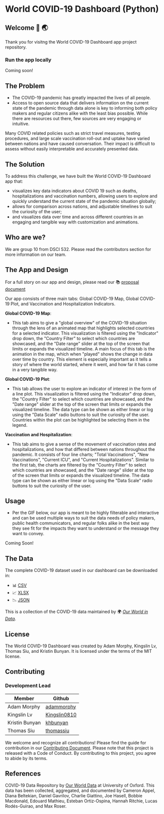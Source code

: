 # World COVID-19 Dashboard (Python)

## Welcome :microbe: :earth_asia:

Thank you for visitng the World COVID-19 Dashboard app project repository.

### Run the app locally

Coming soon!

## The Problem

- The COVID-19 pandemic has greatly impacted the lives of all people.
- Access to open source data that delivers information on the current state of the pandemic through data alone is key to informing both policy makers and regular citizens alike with the least bias possible. While there are resources out there, few sources are very engaging or intuitive.

Many COVID related policies such as strict travel measures, testing procedures, and large scale vaccination roll-out and uptake have varied between nations and have caused conversation. Their impact is difficult to assess without easily interpretable and accurately presented data.

## The Solution
To address this challenge, we have built the World COVID-19 Dashboard app that:
- visualizes key data indicators about COVID 19 such as deaths, hospitalizations and vaccination numbers, allowing users to explore and quickly understand the current state of the pandemic situation globally;
- allows for comparison across nations, and adjustable timelines to suit the curiosity of the user;
- and visualizes data over time and across different countries in an engaging and tangible way with customization and animations.

## Who are we?

We are group 10 from DSCI 532. Please read the contributors section for more information on our team.

## The App and Design
For a full story on our app and design, please read our :books: [proposal document](https://github.com/UBC-MDS/group10-worldcovid-dash-r/blob/main/docs/proposal.md)

Our app consists of three main tabs: Global COVID-19 Map, Global COVID-19 Plot, and Vaccination and Hospitalization Indicators.

**Global COVID-19 Map**:
 - This tab aims to give a "global overview" of the COVID-19 situation through the lens of an animated map that highlights selected countries for a selected indicator. This visualization is filtered using the "Indicator" drop down, the "Country Filter" to select which countries are showcased, and the "Date range" slider at the top of the screen that limits or expands the visualized timeline. A main focus of this tab is the animation in the map, which when "played" shows the change in data over time by country. This element is especially important as it tells a story of where the world started, where it went, and how far it has come in a very tangible way.

**Global COVID-19 Plot**:  
- This tab allows the user to explore an indicator of interest in the form of a line plot. This visualization is filtered using the "Indicator" drop down, the "Country Filter" to select which countries are showcased, and the "Date range" slider at the top of the screen that limits or expands the visualized timeline. The data type can be shown as either linear or log using the "Data Scale" radio buttons to suit the curiosity of the user. Countries within the plot can be highlighted be selecting them in the legend.

**Vaccination and Hospitalization**:
- This tab aims to give a sense of the movement of vaccination rates and hospitalizations, and how that differed between nations throughout the pandemic. It consists of four line charts; "Total Vaccinations", "New Vaccinations", "Current ICU", and "Current Hospitalizations". Similar to the first tab, the charts are filtered by the "Country Filter" to select which countries are showcased, and the "Date range" slider at the top of the screen that limits or expands the visualized timeline. The data type can be shown as either linear or log using the "Data Scale" radio buttons to suit the curiosity of the user.

## Usage
- Per the GIF below, our app is meant to be highly filterable and interactive and can be used multiple ways to suit the data needs of policy makers, public health communicators, and regular folks alike in the best way they see fit for the impacts they want to understand or the message they want to convey.

Coming Soon!

## The Data

The complete COVID-19 dataset used in our dashboard can be downloaded in:
- :bar_chart: [CSV](https://covid.ourworldindata.org/data/owid-covid-data.csv)
- :chart_with_upwards_trend: [XLSX](https://covid.ourworldindata.org/data/owid-covid-data.xlsx)
- :chart_with_downwards_trend: [JSON](https://covid.ourworldindata.org/data/owid-covid-data.json)

This is a collection of the COVID-19 data maintained by :earth_africa: [_Our World in Data_](https://ourworldindata.org/coronavirus).

## License

The World COVID-19 Dashboard was created by Adam Morphy, Kingslin Lv, Thomas Siu, and Kristin Bunyan. It is licensed under the terms of the MIT license.

## Contributing
### Development Lead

| Member        | Github                                            |
|---------------|---------------------------------------------------|
| Adam Morphy   | [adammorphy](https://github.com/adammorphy)       |
| Kingslin Lv   | [Kingslin0810](https://github.com/Kingslin0810)   |
| Kristin Bunyan| [khbunyan](https://github.com/khbunyan)           |
| Thomas Siu    | [thomassiu](https://github.com/thomassiu)         |

We welcome and recognize all contributions! Please find the guide for contribution in our [Contributing Document](https://github.com/UBC-MDS/group10-worldcovid-dash-r/blob/main/CONTRIBUTING.md). Please note that this project is released with a Code of Conduct. By contributing to this project, you agree to abide by its terms.

## References

COVID-19 Data Repository by [Our World Data](https://ourworldindata.org/coronavirus) at University of Oxford. This data has been collected, aggregated, and documented by Cameron Appel, Diana Beltekian, Daniel Gavrilov, Charlie Giattino, Joe Hasell, Bobbie Macdonald, Edouard Mathieu, Esteban Ortiz-Ospina, Hannah Ritchie, Lucas Rodés-Guirao, and Max Roser.
